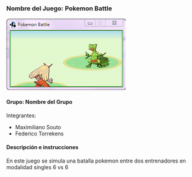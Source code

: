 ### Nombre del Juego: Pokemon Battle 

![capturaJuego](assets/AlphaPokemonBattle.PNG)

#### Grupo: Nombre del Grupo

Integrantes:

- Maximiliano Souto
- Federico Torrekens

#### Descripción e instrucciones
En este juego se simula una batalla pokemon entre dos entrenadores en modalidad singles 6 vs 6


